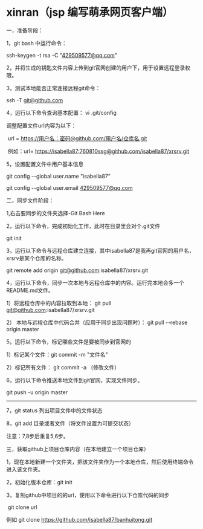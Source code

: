 # xinran（jsp 编写萌承网页客户端）

一，准备阶段：

1，git bash 中运行命令：

ssh-keygen -t rsa -C "[429509577@qq.com](mailto:429509577@qq.com)"

2，并将生成的钥匙文件内容上传到git官网创建的用户下，用于设置远程登录权限。

3，测试本地能否正常连接远程git命令：

ssh -T [git@github.com](mailto:git@github.com)

4，运行以下命令查询基本配置： vi .git/config

调整配置文件url内容为以下：

​	url = [https://用户名：密码@github.com/用户名/仓库名.git](https://%E7%94%A8%E6%88%B7%E5%90%8D%EF%BC%9A%E5%AF%86%E7%A0%81@github.com/%E7%94%A8%E6%88%B7%E5%90%8D/%E4%BB%93%E5%BA%93%E5%90%8D.git)

​	例如：url=	<https://isabella87:760810ssg@github.com/isabella87/xrsrv.git>

5，设置配置文件中用户基本信息

git config --global user.name "isabella87"

git config --global user.email [429509577@qq.com](mailto:429509577@qq.com)





二，同步文件阶段：

1,右击要同步的文件夹选择-Git Bash Here

2，运行以下命令，完成初始化工作，此时在目录里会对个.git文件

git init

3，运行以下命令与远程仓库建立连接，其中isabella87是我再git官网的用户名，xrsrv是某个仓库的名称。

git remote add origin [git@github.com](mailto:git@github.com):isabella87/xrsrv.git

4，运行以下命令，同步一次本地与远程仓库中的内容。运行完本地会多一个README.md文件。

1）将远程仓库中的内容拉取到本地： git pull [git@github.com](mailto:git@github.com):isabella87/xrsrv.git

2） 本地与远程仓库中代码合并（应用于同步出现问题时）： git pull --rebase origin master

5，运行以下命令，标记哪些文件是要被同步到官网的

1）标记某个文件：git commit -m "文件名"

2）标记所有文件： git commit -a （修改文件）

6，运行以下命令推送本地文件到git官网，实现文件同步。

git push -u origin master

------

7，git status 列出项目文件中的文件状态

8，git add 目录或者文件（将文件设置为可提交状态）

注意：7,8步后重复5,6步。





三，获取github上项目仓库内容（在本地建立一个项目仓库）

1，现在本地新建一个文件夹，把该文件夹作为一个本地仓库，然后使用终端命令进入该文件夹。

2，初始化版本仓库：git init

3，复制github中项目的的url，使用以下命令进行以下仓库代码的同步

​	git clone url

例如 git clone <https://github.com/isabella87/banhuitong.git>
